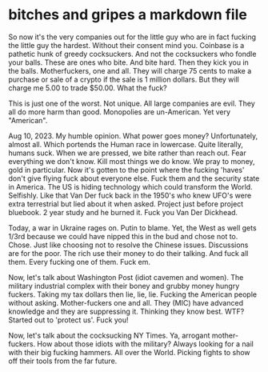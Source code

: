 # bitches and gripes a markdown file

So now it's the very companies out for the little guy who are in fact fucking the little guy the hardest.  Without their consent mind you.  Coinbase is a pathetic hunk of greedy cocksuckers.  And not the
cocksuckers who fondle your balls.  These are ones who bite.  And bite hard.  Then they kick you in the balls.  Motherfuckers, one and all.  They will charge 75 cents to make a purchase or sale of a crypto
if the sale is 1 million dollars.  But they will charge me 5.00 to trade $50.00.  What the fuck?

This is just one of the worst.  Not unique.  All large companies are evil.  They all do more harm than good.  Monopolies are un-American.  Yet very "American".

Aug 10, 2023.  My humble opinion.  What power goes money?  Unfortunately, almost all.  Which portends the Human race in lowercase.  Quite literally, humans suck.  When we are pressed, we bite rather than reach out.  Fear everything we don't know.  Kill most things we do know.  We pray to money, gold in particular.  Now it's gotten to the point where the fucking 'haves' don't give flying fuck about everyone else.  Fuck them and the security state in America.  The US is hiding technology which could transform the World.  Selfishly.  Like that Van Der fuck back in the 1950's who knew UFO's were extra terrestrial but lied about it when asked.  Project just before project bluebook.  2 year study and he burned it.  Fuck you Van Der Dickhead.

Today, a war in Ukraine rages on.  Putin to blame.  Yet, the West as well gets 1/3rd because we could have nipped this in the bud and chose not to.  Chose.  Just like choosing not to resolve the Chinese issues.  Discussions are for the poor.  The rich use their money to do their talking.  And fuck all them.  Every fucking one of them.  Fuck em.

Now, let's talk about Washington Post (idiot cavemen and women).  The military industrial complex with their boney and grubby money hungry fuckers.  Taking my tax dollars then lie, lie, lie.  Fucking the American people without asking.  Mother-fuckers one and all.
They (MIC) have advanced knowledge and they are suppressing it.  Thinking they know best.  WTF?  Started out to 'protect us'.  Fuck you!

Now, let's talk about the cocksucking NY Times.  Ya, arrogant mother-fuckers.  How about those idiots with the military?  Always looking for a nail with their big fucking hammers.  All over the World.  Picking fights to show off their tools from the far future.

